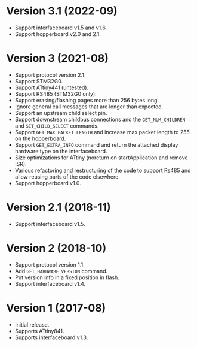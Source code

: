 Version 3.1 (2022-09)
=====================
- Support interfaceboard v1.5 and v1.6.
- Support hopperboard v2.0 and 2.1.

Version 3 (2021-08)
===================
 - Support protocol version 2.1.
 - Support STM32G0.
 - Support ATtiny441 (untested).
 - Support RS485 (STM32G0 only).
 - Support erasing/flashing pages more than 256 bytes long.
 - Ignore general call messages that are longer than expected.
 - Support an upstream child select pin.
 - Support downstream childbus connections and the `GET_NUM_CHILDREN`
   and `SET_CHILD_SELECT` commands.
 - Support `GET_MAX_PACKET_LENGTH` and increase max packet length to 255
   on the hopperboard.
 - Support `GET_EXTRA_INFO` command and return the attached display
   hardware type on the interfaceboard.
 - Size optimizations for ATtiny (noreturn on startApplication and
   remove ISR).
 - Various refactoring and restructuring of the code to support Rs485
   and allow reusing parts of the code elsewhere.
 - Support hopperboard v1.0.

Version 2.1 (2018-11)
=====================
 - Support interfaceboard v1.5.

Version 2 (2018-10)
===================
 - Support protocol version 1.1.
 - Add `GET_HARDWARE_VERSION` command.
 - Put version info in a fixed position in flash.
 - Support interfaceboard v1.4.

Version 1 (2017-08)
===================
 - Initial release.
 - Supports ATtiny841.
 - Supports interfaceboard v1.3.

